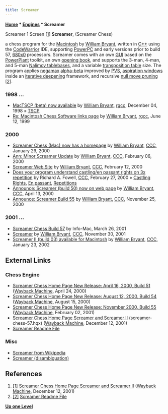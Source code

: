 ```yaml
---
title: Screamer
---
```

**[Home](Home "Home") \* [Engines](Engines "Engines") \* Screamer**



 [](https://web.archive.org/web/20011212070033/http://pweb.netcom.com/~wbryant/screamer.html) Screamer 1 Screen <a id="cite-note-1" href="#cite-ref-1">[1]</a> 
**Screamer**, (Screamer Chess)  

a chess program for the [Macintosh](Macintosh "Macintosh") by [William Bryant](William_Bryant "William Bryant"), written in [C++](Cpp "Cpp") using the [CodeWarrior](https://en.wikipedia.org/wiki/CodeWarrior) IDE, supporting [PowerPC](PowerPC "PowerPC") and early versions prior to build 57, [680x0](68000 "68000") processors. 
Screamer comes with an own [GUI](GUI "GUI") based on the [PowerPlant](https://en.wikipedia.org/wiki/PowerPlant) toolkit, an own [opening book](Opening_Book "Opening Book"), and supports the 3-man, 4-man, and 5-man [Nalimov tablebases](Nalimov_Tablebases "Nalimov Tablebases"), 
and a variable [transposition table](Transposition_Table "Transposition Table") size. The program applies [negamax](Negamax "Negamax") [alpha-beta](Alpha-Beta "Alpha-Beta") improved by [PVS](Principal_Variation_Search "Principal Variation Search"),
[aspiration windows](Aspiration_Windows "Aspiration Windows") inside an [iterative deepening](Iterative_Deepening "Iterative Deepening") framework, and recursive [null move pruning](Null_Move_Pruning "Null Move Pruning") <a id="cite-note-2" href="#cite-ref-2">[2]</a>.



### 1998 ...


* [MacTSCP (beta) now available](https://groups.google.com/g/rec.games.chess.computer/c/GfX_b5-EADw/m/AD2FJZqJ7iIJ) by [William Bryant](William_Bryant "William Bryant"), [rgcc](Computer_Chess_Forums "Computer Chess Forums"), December 04, 1998 » [TSCP](TSCP "TSCP")
* [Re: Macintosh Chess Software links page](https://groups.google.com/g/rec.games.chess.computer/c/tBLgKkNG5sg/m/4b0mL-o6lv0J) by [William Bryant](William_Bryant "William Bryant"), [rgcc](Computer_Chess_Forums "Computer Chess Forums"), June 12, 1999


### 2000


* [Screamer Chess (Mac) now has a homepage](https://www.stmintz.com/ccc/index.php?id=93260) by [William Bryant](William_Bryant "William Bryant"), [CCC](CCC "CCC"), January 29, 2000
* [Ann: Minor Screamer Update](https://www.stmintz.com/ccc/index.php?id=95255) by [William Bryant](William_Bryant "William Bryant"), [CCC](CCC "CCC"), February 06, 2000
* [Screamer Web Site](https://www.stmintz.com/ccc/index.php?id=96680) by [William Bryant](William_Bryant "William Bryant"), [CCC](CCC "CCC"), February 12, 2000
* [Does your program understand castling/en passant rights on 3x repetition](https://www.stmintz.com/ccc/index.php?id=99216) by Richard A. Fowell, [CCC](CCC "CCC"), February 27, 2000 » [Castling Rights](Castling_Rights "Castling Rights"), [En passant](En_passant "En passant"), [Repetitions](Repetitions "Repetitions")
* [Announce: Screamer (build 50) now on web page](https://www.stmintz.com/ccc/index.php?id=105969) by [William Bryant](William_Bryant "William Bryant"), [CCC](CCC "CCC"), April 13, 2000
* [Announce: Screamer Build 55](https://www.stmintz.com/ccc/index.php?id=141161) by [William Bryant](William_Bryant "William Bryant"), [CCC](CCC "CCC"), November 25, 2000


### 2001 ...


* [Screamer Chess Build 57](https://www.info-mac.org/viewtopic.php?f=143&t=4730) by Info-Mac, March 26, 2001
* [Screamer](https://www.stmintz.com/ccc/index.php?id=199833) by [William Bryant](William_Bryant "William Bryant"), [CCC](CCC "CCC"), November 30, 2001
* [Screamer II (build 03) available for Macintosh](https://www.stmintz.com/ccc/index.php?id=209435) by [William Bryant](William_Bryant "William Bryant"), [CCC](CCC "CCC"), January 23, 2002


## External Links


### Chess Engine


* [Screamer Chess Home Page New Release: April 16, 2000, Build 51](https://web.archive.org/web/20000424082902/http://pweb.netcom.com/~wbryant/screamer.html) ([Wayback Machine](https://en.wikipedia.org/wiki/Wayback_Machine), April 24, 2000)
* [Screamer Chess Home Page New Release: August 12, 2000, Build 54](https://web.archive.org/web/20000815061008/http://pweb.netcom.com/~wbryant/screamer.html) ([Wayback Machine](https://en.wikipedia.org/wiki/Wayback_Machine), August 15, 2000)
* [Screamer Chess Home Page New Release: November 2000, Build 55](https://web.archive.org/web/20010202214300/http://pweb.netcom.com/~wbryant/screamer.html) ([Wayback Machine](https://en.wikipedia.org/wiki/Wayback_Machine), February 02, 2001)
* [Screamer Chess Home Page Screamer and Screamer II](https://web.archive.org/web/20011212070033/http://pweb.netcom.com/~wbryant/screamer.html) (screamer-chess-57.hqx) ([Wayback Machine](https://en.wikipedia.org/wiki/Wayback_Machine), December 12, 2001)
* [Screamer Readme File](https://macfreebees.tripod.com/readme2/screamerchess.html)


### Misc


* [Screamer from Wikipedia](https://en.wikipedia.org/wiki/Screamer)
* [Screamer (disambiguation)](https://en.wikipedia.org/wiki/Screamer_(disambiguation))


## References


1. <a id="cite-ref-1" href="#cite-note-1">[1]</a> [Screamer Chess Home Page Screamer and Screamer II](https://web.archive.org/web/20011212070033/http://pweb.netcom.com/~wbryant/screamer.html) ([Wayback Machine](https://en.wikipedia.org/wiki/Wayback_Machine), December 12, 2001)
2. <a id="cite-ref-2" href="#cite-note-2">[2]</a> [Screamer Readme File](https://macfreebees.tripod.com/readme2/screamerchess.html)

**[Up one Level](Engines "Engines")**







 
